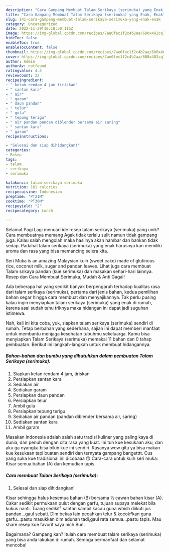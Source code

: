 ```yaml
---
description: "Cara Gampang Membuat Talam Serikaya (serimuka) yang Enak, Enak"
title: "Cara Gampang Membuat Talam Serikaya (serimuka) yang Enak, Enak"
slug: 141-cara-gampang-membuat-talam-serikaya-serimuka-yang-enak-enak
category: Uncategorized
date: 2022-11-29T10:18:50.115Z
image: https://img-global.cpcdn.com/recipes/7ae0fec1f2c4b2aa/680x482cq70/talam-serikaya-serimuka-foto-resep-utama.jpg
hideToc: false
enableToc: true
enableTocContent: false
thumbnail: https://img-global.cpcdn.com/recipes/7ae0fec1f2c4b2aa/680x482cq70/talam-serikaya-serimuka-foto-resep-utama.jpg
cover: https://img-global.cpcdn.com/recipes/7ae0fec1f2c4b2aa/680x482cq70/talam-serikaya-serimuka-foto-resep-utama.jpg
author: Admin
authorAv: notfound
ratingvalue: 4.5
reviewcount: 22
recipeingredient:
- " ketan rendam 4 jam tiriskan"
- " santan kara"
- " air"
- " garam"
- " daun pandan"
- " telur"
- " gula"
- " tepung terigu"
- " air pandan pandan diblender bersama air saring"
- " santan kara"
- " garam"
recipeinstructions:

- "Selesai dan siap dihidangkan!"
categories:
- Resep
tags:
- talam
- serikaya
- serimuka

katakunci: talam serikaya serimuka 
nutrition: 161 calories
recipecuisine: Indonesian
preptime: "PT21M"
cooktime: "PT30M"
recipeyield: "2"
recipecategory: Lunch

---
```



Selamat Pagi Lagi mencari ide resep talam serikaya (serimuka) yang unik? Cara membuatnya memang Agak tidak terlalu sulit namun tidak gampang juga. Kalau salah mengolah maka hasilnya akan hambar dan bahkan tidak sedap. Padahal talam serikaya (serimuka) yang enak harusnya kan memiliki aroma dan rasa yang bisa memancing selera kita.


Seri Muka is an amazing Malaysian kuih (sweet cake) made of glutinous rice, coconut milk, sugar and pandan leaves. Lihat juga cara membuat Talam srikaya pandan (kue serimuka) dan masakan sehari-hari lainnya. Resep dan Cara Membuat Serimuka, Mudah &amp; Anti Gagal!

Ada beberapa hal yang sedikit banyak berpengaruh terhadap kualitas rasa dari talam serikaya (serimuka), pertama dari jenis bahan, kedua pemilihan bahan segar hingga cara membuat dan menyajikannya. Tak perlu pusing kalau ingin menyiapkan talam serikaya (serimuka) yang enak di rumah, karena asal sudah tahu triknya maka hidangan ini dapat jadi suguhan istimewa.


Nah, kali ini kita coba, yuk, siapkan talam serikaya (serimuka) sendiri di rumah. Tetap berbahan yang sederhana, sajian ini dapat memberi manfaat untuk membantu menjaga kesehatan tubuhmu sekeluarga. Kamu bisa menyiapkan Talam Serikaya (serimuka) memakai 11 bahan dan 0 tahap pembuatan. Berikut ini langkah-langkah untuk membuat hidangannya.

<!--inarticleads1-->

##### Bahan-bahan dan bumbu yang dibutuhkan dalam pembuatan Talam Serikaya (serimuka):

1. Siapkan  ketan rendam 4 jam, tiriskan
1. Persiapkan  santan kara
1. Sediakan  air
1. Sediakan  garam
1. Persiapkan  daun pandan
1. Persiapkan  telur
1. Ambil  gula
1. Persiapkan  tepung terigu
1. Sediakan  air pandan (pandan diblender bersama air, saring)
1. Sediakan  santan kara
1. Ambil  garam


Masakan Indonesia adalah salah satu tradisi kuliner yang paling kaya di dunia, dan penuh dengan cita rasa yang kuat. Ini tuh kue kesukaan aku, dan aku ga nyangka bisa bikin kue ini sendiri. Rasanya wow gitu ya bisa makan kue kesukaan tapi buatan sendiri dan ternyata gampang bangetttt. Cus yang suka kue tradisional ini dicobaaa 😘 Cara-cara untuk kuih seri muka: Kisar semua bahan (A) dan kemudian tapis. 

<!--inarticleads2-->

##### Cara membuat Talam Serikaya (serimuka):


1. Selesai dan siap dihidangkan!

Kisar sehingga halus kesemua bahan (B) bersama ½ cawan bahan kisar (A). Cakar sedikit permukaan pulut dengan garfu, tujuan supaya melekat bila kukus nanti. Tuang sedikit² santan sambil kacau guna whish diikuti jus pandan…gaul sebati. Dlm bekas lain pecahkan telur &amp; kocok²kan guna garfu…pastu masukkan dlm adunan tadi,gaul rata semua…pastu tapis. Mau share resep kue favorit saya nich Bun. 

Bagaimana? Gampang kan? Itulah cara membuat talam serikaya (serimuka) yang bisa anda lakukan di rumah. Semoga bermanfaat dan selamat mencoba!
